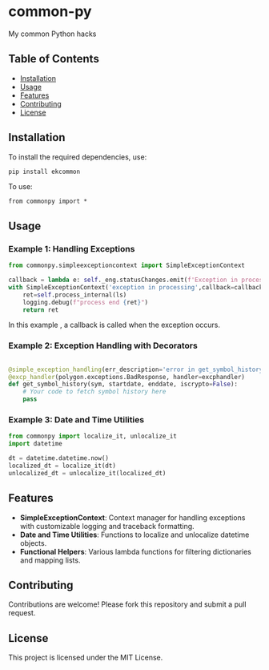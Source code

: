 # common-py

My common Python hacks

## Table of Contents
- [Installation](#installation)
- [Usage](#usage)
- [Features](#features)
- [Contributing](#contributing)
- [License](#license)

## Installation
To install the required dependencies, use:
```bash
pip install ekcommon  
```
To use: 
```
from commonpy import * 
```

## Usage

### Example 1: Handling Exceptions
```python
from commonpy.simpleexceptioncontext import SimpleExceptionContext

callback = lambda e: self._eng.statusChanges.emit(f'Exception in processing {e}')
with SimpleExceptionContext('exception in processing',callback=callback):
    ret=self.process_internal(ls)
    logging.debug(f"process end {ret}")
    return ret

```
In this example , a callback is called when the exception occurs. 


### Example 2: Exception Handling with Decorators
```python

@simple_exception_handling(err_description='error in get_symbol_history', return_succ=(None, []), never_throw=True)
@excp_handler(polygon.exceptions.BadResponse, handler=excphandler)
def get_symbol_history(sym, startdate, enddate, iscrypto=False):
    # Your code to fetch symbol history here
    pass 
```
### Example 3: Date and Time Utilities

```python
from commonpy import localize_it, unlocalize_it
import datetime

dt = datetime.datetime.now()
localized_dt = localize_it(dt)
unlocalized_dt = unlocalize_it(localized_dt)
```
## Features
- **SimpleExceptionContext**: Context manager for handling exceptions with customizable logging and traceback formatting.
- **Date and Time Utilities**: Functions to localize and unlocalize datetime objects.
- **Functional Helpers**: Various lambda functions for filtering dictionaries and mapping lists.

## Contributing
Contributions are welcome! Please fork this repository and submit a pull request.

## License
This project is licensed under the MIT License.
